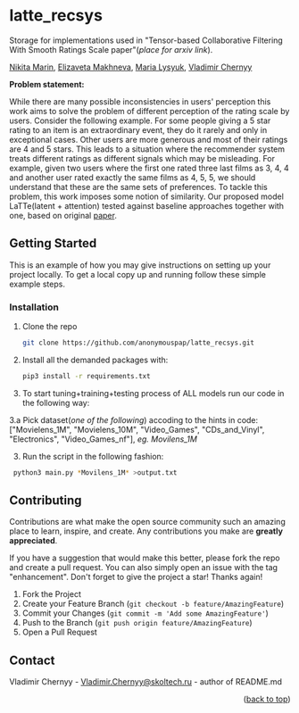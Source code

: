 # latte_recsys
Storage for implementations used in "Tensor-based Collaborative Filtering With Smooth Ratings Scale paper"(*place for arxiv link*).

[Nikita Marin](https://github.com/KseverNikita), [Elizaveta Makhneva](https://github.com/elizacc), [Maria Lysyuk](https://github.com/marialysyuk), [Vladimir Chernyy](https://github.com/scalyvladimir)

**Problem statement:**

While there are many possible inconsistencies in users' perception this work aims to solve the problem of different perception of the rating scale by users. Consider the following example. For some people giving a 5 star rating to an item is an extraordinary event, they do it rarely and only in exceptional cases. Other users are more generous and most of their ratings are 4 and 5 stars. This leads to a situation where the recommender system treats different ratings as different signals which may be misleading. For example, given two users where the first one rated three last films as 3, 4, 4 and another user rated exactly the same films as 4, 5, 5, we should understand that these are the same sets of preferences. To tackle this problem, this work imposes some notion of similarity. Our proposed model LaTTe(latent + attention) tested against baseline approaches together with one, based on original [paper](https://arxiv.org/abs/1802.05814).

<!-- This codebase is designed for tuning and training all the models, mentioned in "Tensor-based Collaborative Filtering With Smooth Ratings Scale paper". It is partially based on [Polara framework](https://github.com/evfro/polara.git) -->

<!-- GETTING STARTED -->
## Getting Started

This is an example of how you may give instructions on setting up your project locally.
To get a local copy up and running follow these simple example steps.

### Installation

1. Clone the repo
   ```sh
   git clone https://github.com/anonymouspap/latte_recsys.git
   ```
   
2. Install all the demanded packages with:
   ```sh
   pip3 install -r requirements.txt
   ```
   
3. To start tuning+training+testing process of ALL models run our code in the following way:
  
  3.a Pick dataset(*one of the following*) accoding to the hints in code: ["Movielens_1M", "Movielens_10M", "Video_Games", "CDs_and_Vinyl", "Electronics", "Video_Games_nf"], *eg. Movilens_1M*

  3. Run the script in the following fashion: 
  ```sh
   python3 main.py *Movilens_1M* >output.txt
   ```

<!-- CONTRIBUTING -->
## Contributing

Contributions are what make the open source community such an amazing place to learn, inspire, and create. Any contributions you make are **greatly appreciated**.

If you have a suggestion that would make this better, please fork the repo and create a pull request. You can also simply open an issue with the tag "enhancement".
Don't forget to give the project a star! Thanks again!

1. Fork the Project
2. Create your Feature Branch (`git checkout -b feature/AmazingFeature`)
3. Commit your Changes (`git commit -m 'Add some AmazingFeature'`)
4. Push to the Branch (`git push origin feature/AmazingFeature`)
5. Open a Pull Request

<!-- CONTACT -->
## Contact

Vladimir Chernyy - Vladimir.Chernyy@skoltech.ru - author of README.md

<!-- MARKDOWN LINKS & IMAGES -->
<!-- https://www.markdownguide.org/basic-syntax/#reference-style-links -->
[contributors-shield]: https://img.shields.io/github/contributors/github_username/repo_name.svg?style=for-the-badge
[contributors-url]: https://github.com/github_username/repo_name/graphs/contributors

<p align="right">(<a href="#top">back to top</a>)</p>
